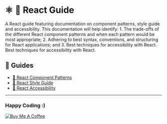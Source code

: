 # ⚛️ 📕 React Guide
A React guide featuring documentation on component patterns, style guide and accessibility. This documentation will help identify: 1. The trade-offs of the different React component patterns and when each pattern would be most appropriate; 2. Adhering to best syntax, conventions, and structuring for React applications; and 3. Best techniques for accessibility with React. Best techniques for accessibility with React.


## 📕 Guides
- [🚀 React Component Patterns](react-component-patterns.md)
- [💅 React Style Guide](react-style-guide.md)
- [📐 React Accessibility](react-accessibility.md)

---

### Happy Coding :)

<a href="https://www.buymeacoffee.com/dyMHPEW" target="_blank"><img src="https://bmc-cdn.nyc3.digitaloceanspaces.com/BMC-button-images/custom_images/purple_img.png" alt="Buy Me A Coffee" style="height: auto !important;width: auto !important;" ></a>

